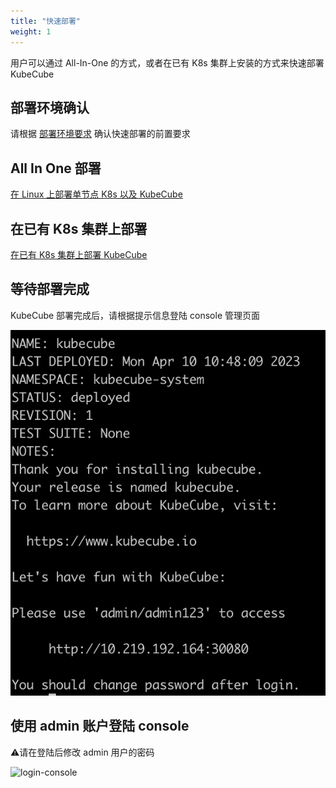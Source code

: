 ```yaml
---
title: "快速部署"
weight: 1
---
```


用户可以通过 All-In-One 的方式，或者在已有 K8s 集群上安装的方式来快速部署 KubeCube

## 部署环境确认

请根据 [部署环境要求](https://www.kubecube.io/docs/installation-guide/requirement/) 确认快速部署的前置要求 

## All In One 部署

[在 Linux 上部署单节点 K8s 以及 KubeCube](https://www.kubecube.io/docs/installation-guide/all-in-one/#在-linux-上部署-kubecube)

## 在已有 K8s 集群上部署

[在已有 K8s 集群上部署 KubeCube](https://www.kubecube.io/docs/installation-guide/install-on-k8s)


## 等待部署完成
KubeCube 部署完成后，请根据提示信息登陆 console 管理页面

![completed-deploy](/imgs/installation-guide/All-In-One/completed-deploy.png)

## 使用 admin 账户登陆 console

⚠️请在登陆后修改 admin 用户的密码

![login-console](/imgs/installation-guide/All-In-One/login-console.png)